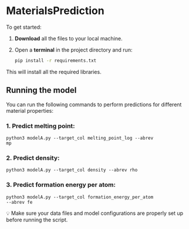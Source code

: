 # MaterialsPrediction

To get started:

1.	**Download** all the files to your local machine.
 
2.	Open a **terminal** in the project directory and run:

    ```bash
    pip install -r requirements.txt

This will install all the required libraries.

## Running the model

You can run the following commands to perform predictions for different material properties:
### 1.	Predict melting point:

<code>python3 modelA.py --target_col melting_point_log --abrev mp</code>


### 2.	Predict density:

<code>python3 modelA.py --target_col density --abrev rho</code>


### 3.	Predict formation energy per atom:

<code>python3 modelA.py --target_col formation_energy_per_atom --abrev fe</code>



💡 Make sure your data files and model configurations are properly set up before running the script.
